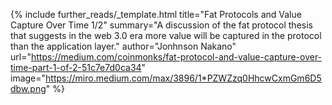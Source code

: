 {%
  include further_reads/_template.html
  title="Fat Protocols and Value Capture Over Time 1/2"
  summary="A discussion of the fat protocol thesis that suggests in the web 3.0 era more value will be captured in the protocol than the application layer."
  author="Jonhnson Nakano"
  url="https://medium.com/coinmonks/fat-protocol-and-value-capture-over-time-part-1-of-2-51c7e7d0ca34"
  image="https://miro.medium.com/max/3896/1*PZWZzq0HhcwCxmGm6D5dbw.png"
%}